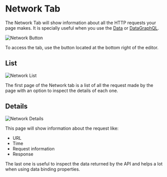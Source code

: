 # Network Tab

The Network Tab will show information about all the HTTP requests your page makes. It is specially useful when you use the [Data](../components/data) or [DataGraphQL](components/data-graphql).

![Network Button](assets/network-button.png)

To access the tab, use the button located at the bottom right of the editor.

## List

![Network List](assets/network-list.png)

The first page of the Network tab is a list of all the request made by the page with an option to inspect the details of each one.

## Details

![Network Details](assets/network-detail.png)

This page will show information about the request like:

- URL
- Time
- Request information
- Response

The last one is useful to inspect the data returned by the API and helps a lot when using data binding properties.